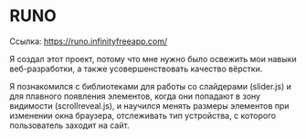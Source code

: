# RUNO
Ссылка: https://runo.infinityfreeapp.com/

Я создал этот проект, потому что мне нужно было освежить мои навыки веб-разработки, а также усовершенствовать качество вёрстки.

Я познакомился с библиотеками для работы со слайдерами (slider.js) и для плавного появления элементов, когда они попадают в зону видимости (scrollreveal.js), и научился менять размеры элементов при изменении окна браузера, отслеживать тип устройства, с которого пользователь заходит на сайт.

